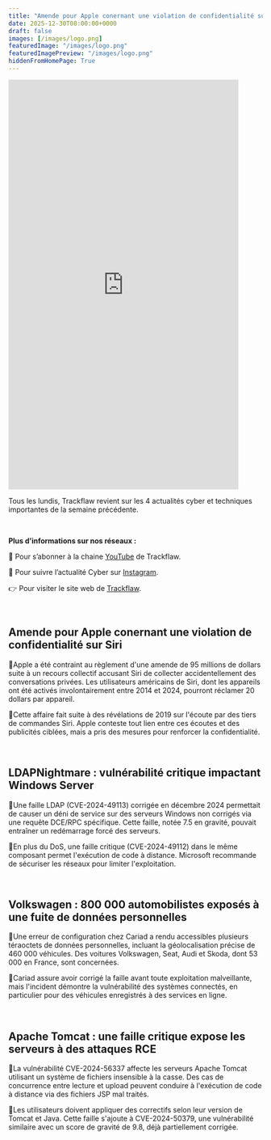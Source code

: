 ```yaml
---
title: "Amende pour Apple conernant une violation de confidentialité sur Siri - Les4ActusCyber : semaine du 30 décembre"
date: 2025-12-30T08:00:00+0000
draft: false
images: [/images/logo.png]
featuredImage: "/images/logo.png"
featuredImagePreview: "/images/logo.png"
hiddenFromHomePage: True
---
```

    
<div class="flex-container">
   <div class="flex-items">
   <iframe width="456" height="811" src="https://www.youtube.com/embed/tvVIvex0XoQ" 
   title="Amende pour Apple conernant une violation de confidentialité sur Siri - #Les4ActusCyber : semaine du 30 décembre" frameborder="0" allow="accelerometer; autoplay; clipboard-write; 
   encrypted-media; gyroscope; picture-in-picture; web-share" allowfullscreen></iframe>
   </div>

   <div class="flex-items">
      <p>Tous les lundis, Trackflaw revient sur les 4 actualités cyber et techniques importantes de la semaine précédente.</p>
      <br>
      <p><strong>Plus d’informations sur nos réseaux :</strong></p>
      <p>🔴 Pour s’abonner à la chaine <a href="https://www.youtube.com/@trackflaw" target="_blank" rel="noopener noreffer ">YouTube</a> de Trackflaw.</p>
      <p>📸 Pour suivre l’actualité Cyber sur <a href="https://www.instagram.com/trackflaw/" target="_blank" rel="noopener noreffer ">Instagram</a>.</p>
      <p>👉 Pour visiter le site web de <a href="https://trackflaw.com" target="_blank" rel="noopener noreffer ">Trackflaw</a>.</p>
   </div>
</div>

    
<br>

## Amende pour Apple conernant une violation de confidentialité sur Siri


🔸Apple a été contraint au règlement d'une amende de 95 millions de dollars suite à un recours collectif accusant Siri de collecter accidentellement des conversations privées. Les utilisateurs américains de Siri, dont les appareils ont été activés involontairement entre 2014 et 2024, pourront réclamer 20 dollars par appareil.

🔸Cette affaire fait suite à des révélations de 2019 sur l'écoute par des tiers de commandes Siri. Apple conteste tout lien entre ces écoutes et des publicités ciblées, mais a pris des mesures pour renforcer la confidentialité.


<br>

## LDAPNightmare : vulnérabilité critique impactant Windows Server


🔸Une faille LDAP (CVE-2024-49113) corrigée en décembre 2024 permettait de causer un déni de service sur des serveurs Windows non corrigés via une requête DCE/RPC spécifique. Cette faille, notée 7.5 en gravité, pouvait entraîner un redémarrage forcé des serveurs.

🔸En plus du DoS, une faille critique (CVE-2024-49112) dans le même composant permet l'exécution de code à distance. Microsoft recommande de sécuriser les réseaux pour limiter l'exploitation.


<br>

## Volkswagen : 800 000 automobilistes exposés à une fuite de données personnelles


🔸Une erreur de configuration chez Cariad a rendu accessibles plusieurs téraoctets de données personnelles, incluant la géolocalisation précise de 460 000 véhicules. Des voitures Volkswagen, Seat, Audi et Skoda, dont 53 000 en France, sont concernées.

🔸Cariad assure avoir corrigé la faille avant toute exploitation malveillante, mais l'incident démontre la vulnérabilité des systèmes connectés, en particulier pour des véhicules enregistrés à des services en ligne.


<br>

## Apache Tomcat : une faille critique expose les serveurs à des attaques RCE


🔸La vulnérabilité CVE-2024-56337 affecte les serveurs Apache Tomcat utilisant un système de fichiers insensible à la casse. Des cas de concurrence entre lecture et upload peuvent conduire à l'exécution de code à distance via des fichiers JSP mal traités.

🔸Les utilisateurs doivent appliquer des correctifs selon leur version de Tomcat et Java. Cette faille s'ajoute à CVE-2024-50379, une vulnérabilité similaire avec un score de gravité de 9.8, déjà partiellement corrigée.


